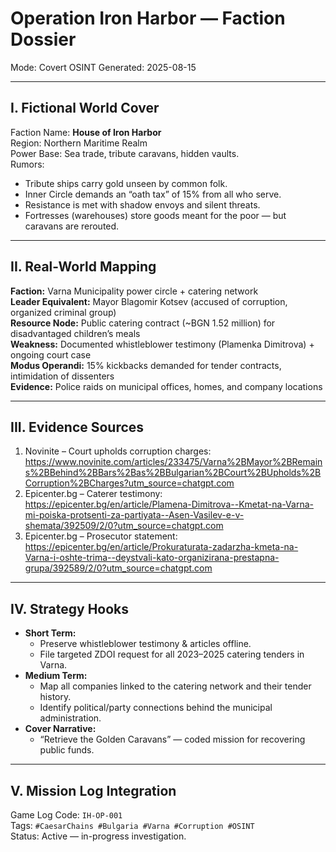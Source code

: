 # Operation Iron Harbor — Faction Dossier
Mode: Covert OSINT
Generated: 2025-08-15

---

## I. Fictional World Cover
Faction Name: **House of Iron Harbor**  
Region: Northern Maritime Realm  
Power Base: Sea trade, tribute caravans, hidden vaults.  
Rumors:  
- Tribute ships carry gold unseen by common folk.  
- Inner Circle demands an “oath tax” of 15% from all who serve.  
- Resistance is met with shadow envoys and silent threats.  
- Fortresses (warehouses) store goods meant for the poor — but caravans are rerouted.

---

## II. Real-World Mapping
**Faction:** Varna Municipality power circle + catering network  
**Leader Equivalent:** Mayor Blagomir Kotsev (accused of corruption, organized criminal group)  
**Resource Node:** Public catering contract (~BGN 1.52 million) for disadvantaged children’s meals  
**Weakness:** Documented whistleblower testimony (Plamenka Dimitrova) + ongoing court case  
**Modus Operandi:** 15% kickbacks demanded for tender contracts, intimidation of dissenters  
**Evidence:** Police raids on municipal offices, homes, and company locations

---

## III. Evidence Sources
1. Novinite – Court upholds corruption charges: https://www.novinite.com/articles/233475/Varna%2BMayor%2BRemains%2BBehind%2BBars%2Bas%2BBulgarian%2BCourt%2BUpholds%2BCorruption%2BCharges?utm_source=chatgpt.com  
2. Epicenter.bg – Caterer testimony: https://epicenter.bg/en/article/Plamena-Dimitrova--Kmetat-na-Varna-mi-poiska-protsenti-za-partiyata--Asen-Vasilev-e-v-shemata/392509/2/0?utm_source=chatgpt.com  
3. Epicenter.bg – Prosecutor statement: https://epicenter.bg/en/article/Prokuraturata-zadarzha-kmeta-na-Varna-i-oshte-trima--deystvali-kato-organizirana-prestapna-grupa/392589/2/0?utm_source=chatgpt.com

---

## IV. Strategy Hooks
- **Short Term:**  
  - Preserve whistleblower testimony & articles offline.  
  - File targeted ZDOI request for all 2023–2025 catering tenders in Varna.  
- **Medium Term:**  
  - Map all companies linked to the catering network and their tender history.  
  - Identify political/party connections behind the municipal administration.  
- **Cover Narrative:**  
  - “Retrieve the Golden Caravans” — coded mission for recovering public funds.

---

## V. Mission Log Integration
Game Log Code: `IH-OP-001`  
Tags: `#CaesarChains #Bulgaria #Varna #Corruption #OSINT`  
Status: Active — in-progress investigation.
